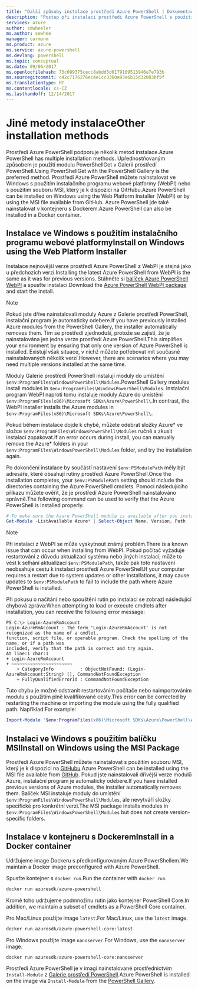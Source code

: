 ```yaml
---
title: "Další způsoby instalace prostředí Azure PowerShell | Dokumentace Microsoftu"
description: "Postup při instalaci prostředí Azure PowerShell s použitím balíčku MSI nebo instalačního programu webové platformy."
services: azure
author: sdwheeler
ms.author: sewhee
manager: carmonm
ms.product: azure
ms.service: azure-powershell
ms.devlang: powershell
ms.topic: conceptual
ms.date: 09/06/2017
ms.openlocfilehash: 73c099375cecc8abdd5d6179109513946e7e793b
ms.sourcegitcommit: c42c7176276ec4e1cc3360a93e6b15d32083bf9f
ms.translationtype: HT
ms.contentlocale: cs-CZ
ms.lasthandoff: 12/14/2017
---
```

# <a name="other-installation-methods"></a><span data-ttu-id="b2eb2-103">Jiné metody instalace</span><span class="sxs-lookup"><span data-stu-id="b2eb2-103">Other installation methods</span></span>

<span data-ttu-id="b2eb2-104">Prostředí Azure PowerShell podporuje několik metod instalace.</span><span class="sxs-lookup"><span data-stu-id="b2eb2-104">Azure PowerShell has multiple installation methods.</span></span> <span data-ttu-id="b2eb2-105">Upřednostňovaným způsobem je použití modulu PowerShellGet v Galerii prostředí PowerShell.</span><span class="sxs-lookup"><span data-stu-id="b2eb2-105">Using PowerShellGet with the PowerShell Gallery is the preferred method.</span></span> <span data-ttu-id="b2eb2-106">Prostředí Azure PowerShell můžete nainstalovat ve Windows s použitím instalačního programu webové platformy (WebPI) nebo s použitím souboru MSI, který je k dispozici na GitHubu.</span><span class="sxs-lookup"><span data-stu-id="b2eb2-106">Azure PowerShell can be installed on Windows using the Web Platform Installer (WebPI) or by using the MSI file available from GitHub.</span></span> <span data-ttu-id="b2eb2-107">Azure PowerShell jde také nainstalovat v kontejneru s Dockerem.</span><span class="sxs-lookup"><span data-stu-id="b2eb2-107">Azure PowerShell can also be installed in a Docker container.</span></span>

## <a name="install-on-windows-using-the-web-platform-installer"></a><span data-ttu-id="b2eb2-108">Instalace ve Windows s použitím instalačního programu webové platformy</span><span class="sxs-lookup"><span data-stu-id="b2eb2-108">Install on Windows using the Web Platform Installer</span></span>

<span data-ttu-id="b2eb2-109">Instalace nejnovější verze prostředí Azure PowerShell z WebPI je stejná jako u předchozích verzí.</span><span class="sxs-lookup"><span data-stu-id="b2eb2-109">Installing the latest Azure PowerShell from WebPI is the same as it was for previous versions.</span></span>
<span data-ttu-id="b2eb2-110">Stáhněte si [balíček Azure PowerShell WebPI](http://aka.ms/webpi-azps) a spusťte instalaci.</span><span class="sxs-lookup"><span data-stu-id="b2eb2-110">Download the [Azure PowerShell WebPI package](http://aka.ms/webpi-azps) and start the install.</span></span>

> [!NOTE]
> <span data-ttu-id="b2eb2-111">Pokud jste dříve nainstalovali moduly Azure z Galerie prostředí PowerShell, instalační program je automaticky odebere.</span><span class="sxs-lookup"><span data-stu-id="b2eb2-111">If you have previously installed Azure modules from the PowerShell Gallery, the installer automatically removes them.</span></span> <span data-ttu-id="b2eb2-112">Tím se prostředí zjednoduší, protože se zajistí, že je nainstalována jen jedna verze prostředí Azure PowerShell.</span><span class="sxs-lookup"><span data-stu-id="b2eb2-112">This simplifies your environment by ensuring that only one version of Azure PowerShell is installed.</span></span> <span data-ttu-id="b2eb2-113">Existují však situace, v nichž můžete potřebovat mít současně nainstalovaných několik verzí.</span><span class="sxs-lookup"><span data-stu-id="b2eb2-113">However, there are scenarios where you may need multiple versions installed at the same time.</span></span>
>
> <span data-ttu-id="b2eb2-114">Moduly Galerie prostředí PowerShell instalují moduly do umístění `$env:ProgramFiles\WindowsPowerShell\Modules`.</span><span class="sxs-lookup"><span data-stu-id="b2eb2-114">PowerShell Gallery modules install modules in `$env:ProgramFiles\WindowsPowerShell\Modules`.</span></span> <span data-ttu-id="b2eb2-115">Instalační program WebPI naproti tomu instaluje moduly Azure do umístění `$env:ProgramFiles(x86)\Microsoft SDKs\Azure\PowerShell\`.</span><span class="sxs-lookup"><span data-stu-id="b2eb2-115">In contrast, the WebPI installer installs the Azure modules in `$env:ProgramFiles(x86)\Microsoft SDKs\Azure\PowerShell\`.</span></span>
>
> <span data-ttu-id="b2eb2-116">Pokud během instalace dojde k chybě, můžete odebrat složky Azure* ve složce `$env:ProgramFiles\WindowsPowerShell\Modules` ručně a zkusit instalaci zopakovat.</span><span class="sxs-lookup"><span data-stu-id="b2eb2-116">If an error occurs during install, you can manually remove the Azure* folders in your `$env:ProgramFiles\WindowsPowerShell\Modules` folder, and try the installation again.</span></span>

<span data-ttu-id="b2eb2-117">Po dokončení instalace by součástí nastavení `$env:PSModulePath` měly být adresáře, které obsahují rutiny prostředí Azure PowerShell.</span><span class="sxs-lookup"><span data-stu-id="b2eb2-117">Once the installation completes, your `$env:PSModulePath` setting should include the directories containing the Azure PowerShell cmdlets.</span></span> <span data-ttu-id="b2eb2-118">Pomocí následujícího příkazu můžete ověřit, že je prostředí Azure PowerShell nainstalováno správně.</span><span class="sxs-lookup"><span data-stu-id="b2eb2-118">The following command can be used to verify that the Azure PowerShell is installed properly.</span></span>

```powershell
# To make sure the Azure PowerShell module is available after you install
Get-Module -ListAvailable Azure* | Select-Object Name, Version, Path
```

> [!NOTE]
> <span data-ttu-id="b2eb2-119">Při instalaci z WebPI se může vyskytnout známý problém.</span><span class="sxs-lookup"><span data-stu-id="b2eb2-119">There is a known issue that can occur when installing from WebPI.</span></span> <span data-ttu-id="b2eb2-120">Pokud počítač vyžaduje restartování z důvodu aktualizací systému nebo jiných instalací, může to vést k selhání aktualizací `$env:PSModulePath`, takže pak toto nastavení neobsahuje cestu k instalaci prostředí Azure PowerShell.</span><span class="sxs-lookup"><span data-stu-id="b2eb2-120">If your computer requires a restart due to system updates or other installations, it may cause updates to `$env:PSModulePath` to fail to include the path where Azure PowerShell is installed.</span></span>

<span data-ttu-id="b2eb2-121">Při pokusu o načítání nebo spouštění rutin po instalaci se zobrazí následující chybová zpráva:</span><span class="sxs-lookup"><span data-stu-id="b2eb2-121">When attempting to load or execute cmdlets after installation, you can receive the following error message:</span></span>

```
PS C:\> Login-AzureRmAccount
Login-AzureRmAccount : The term 'Login-AzureRmAccount' is not recognized as the name of a cmdlet,
function, script file, or operable program. Check the spelling of the name, or if a path was
included, verify that the path is correct and try again.
At line:1 char:1
+ Login-AzureRmAccount
+ ~~~~~~~~~~~~~~~~~~~~~~~
    + CategoryInfo          : ObjectNotFound: (Login-AzureRmAccount:String) [], CommandNotFoundException
    + FullyQualifiedErrorId : CommandNotFoundException
```

<span data-ttu-id="b2eb2-122">Tuto chybu je možné odstranit restartováním počítače nebo naimportováním modulu s použitím plně kvalifikované cesty.</span><span class="sxs-lookup"><span data-stu-id="b2eb2-122">This error can be corrected by restarting the machine or importing the module using the fully qualified path.</span></span> <span data-ttu-id="b2eb2-123">Například:</span><span class="sxs-lookup"><span data-stu-id="b2eb2-123">For example:</span></span>

```powershell
Import-Module "$env:ProgramFiles(x86)\Microsoft SDKs\Azure\PowerShell\AzureRM.psd1"
```

## <a name="install-on-windows-using-the-msi-package"></a><span data-ttu-id="b2eb2-124">Instalaci ve Windows s použitím balíčku MSI</span><span class="sxs-lookup"><span data-stu-id="b2eb2-124">Install on Windows using the MSI Package</span></span>

<span data-ttu-id="b2eb2-125">Prostředí Azure PowerShell můžete nainstalovat s použitím souboru MSI, který je k dispozici na [GitHubu](https://github.com/Azure/azure-powershell/releases/latest).</span><span class="sxs-lookup"><span data-stu-id="b2eb2-125">Azure PowerShell can be installed using the MSI file available from [GitHub](https://github.com/Azure/azure-powershell/releases/latest).</span></span> <span data-ttu-id="b2eb2-126">Pokud jste nainstalovali dřívější verze modulů Azure, instalační program je automaticky odebere.</span><span class="sxs-lookup"><span data-stu-id="b2eb2-126">If you have installed previous versions of Azure modules, the installer automatically removes them.</span></span> <span data-ttu-id="b2eb2-127">Balíček MSI instaluje moduly do umístění `$env:ProgramFiles\WindowsPowerShell\Modules`, ale nevytváří složky specifické pro konkrétní verzi.</span><span class="sxs-lookup"><span data-stu-id="b2eb2-127">The MSI package installs modules in `$env:ProgramFiles\WindowsPowerShell\Modules` but does not create version-specific folders.</span></span>

## <a name="install-in-a-docker-container"></a><span data-ttu-id="b2eb2-128">Instalace v kontejneru s Dockerem</span><span class="sxs-lookup"><span data-stu-id="b2eb2-128">Install in a Docker container</span></span>

<span data-ttu-id="b2eb2-129">Udržujeme image Dockeru s předkonfigurovaným Azure PowerShellem.</span><span class="sxs-lookup"><span data-stu-id="b2eb2-129">We maintain a Docker image preconfigured with Azure PowerShell.</span></span>

<span data-ttu-id="b2eb2-130">Spusťte kontejner s `docker run`.</span><span class="sxs-lookup"><span data-stu-id="b2eb2-130">Run the container with `docker run`.</span></span>

```powershell
docker run azuresdk/azure-powershell
```

<span data-ttu-id="b2eb2-131">Kromě toho udržujeme podmnožinu rutin jako kontejner PowerShell Core.</span><span class="sxs-lookup"><span data-stu-id="b2eb2-131">In addition, we maintain a subset of cmdlets as a PowerShell Core container.</span></span>

<span data-ttu-id="b2eb2-132">Pro Mac/Linux použijte image `latest`.</span><span class="sxs-lookup"><span data-stu-id="b2eb2-132">For Mac/Linux, use the `latest` image.</span></span>

```bash
docker run azuresdk/azure-powershell-core:latest
```

<span data-ttu-id="b2eb2-133">Pro Windows použijte image `nanoserver`.</span><span class="sxs-lookup"><span data-stu-id="b2eb2-133">For Windows, use the `nanoserver` image.</span></span>

```powershell
docker run azuresdk/azure-powershell-core:nanoserver
```

<span data-ttu-id="b2eb2-134">Prostředí Azure PowerShell je v imagi nainstalované prostřednictvím `Install-Module` z [Galerie prostředí PowerShell](https://www.powershellgallery.com/).</span><span class="sxs-lookup"><span data-stu-id="b2eb2-134">Azure PowerShell is installed on the image via `Install-Module` from the [PowerShell Gallery](https://www.powershellgallery.com/).</span></span>